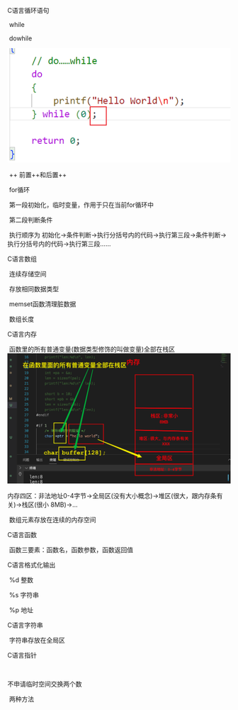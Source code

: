 C语言循环语句

​	while

​	dowhile

![image-20240123093850949](./assets/image-20240123093850949.png)

​	++ 前置++和后置++

​	for循环

​	第一段初始化，临时变量，作用于只在当前for循环中

​	第二段判断条件

​	执行顺序为 初始化->条件判断->执行分括号内的代码->执行第三段->条件判断->执行分括号内的代码->执行第三段……

C语言数组

​	连续存储空间

​	存放相同数据类型

​	memset函数清理脏数据

​	数组长度

C语言内存

​	函数里的所有普通变量(数据类型修饰的叫做变量)全部在栈区![pic](./assets/pic.jpg)

​	内存四区：非法地址0-4字节->全局区(没有大小概念)->堆区(很大，跟内存条有关)->栈区(很小 8MB)->...

​	数组元素存放在连续的内存空间

C语言函数

​	函数三要素：函数名，函数参数，函数返回值

C语言格式化输出

​	%d 整数

​	%s 字符串

​	%p 地址

C语言字符串

​	字符串存放在全局区

C语言指针

​	

不申请临时空间交换两个数

​	两种方法

​	

